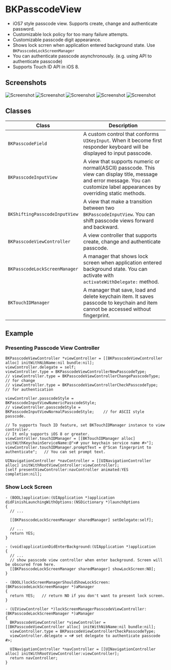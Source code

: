 BKPasscodeView
==============
- iOS7 style passcode view. Supports create, change and authenticate password.
- Customizable lock policy for too many failure attempts.
- Customizable passcode digit appearance.
- Shows lock scrren when application entered background state. Use ```BKPasscodeLockScreenManager```
- You can authenticate passcode asynchronously. (e.g. using API to authenticate passcode)
- Supports Touch ID API in iOS 8.

## Screenshots

![Screenshot](./Screenshots/passcode_01.png)
![Screenshot](./Screenshots/passcode_02.png)
![Screenshot](./Screenshots/passcode_03.png)
![Screenshot](./Screenshots/passcode_04.png)
![Screenshot](./Screenshots/passcode_05.png)


## Classes
| Class | Description |
| ----- | ----------- |
| ```BKPasscodeField``` | A custom control that conforms ```UIKeyInput```. When it become first responder keyboard will be displayed to input passcode. |
| ```BKPasscodeInputView``` | A view that supports numeric or normal(ASCII) passcode. This view can display title, message and error message. You can customize label appearances by overriding static methods. |
| ```BKShiftingPasscodeInputView``` | A view that make a transition between two ```BKPasscodeInputView```. You can shift passcode views forward and backward. |
| ```BKPasscodeViewController``` | A view controller that supports create, change and authenticate passcode. |
| ```BKPasscodeLockScreenManager``` | A manager that shows lock screen when application entered background state. You can activate with ```activateWithDelegate:``` method. |
| ```BKTouchIDManager``` | A manager that save, load and delete keychain item. It saves passcode to keychain and item cannot be accessed without fingerprint. |


## Example

### Presenting Passcode View Controller
```objc
BKPasscodeViewController *viewController = [[BKPasscodeViewController alloc] initWithNibName:nil bundle:nil];
viewController.delegate = self;
viewController.type = BKPasscodeViewControllerNewPasscodeType;
// viewController.type = BKPasscodeViewControllerChangePasscodeType;    // for change
// viewController.type = BKPasscodeViewControllerCheckPasscodeType;   // for authentication

viewController.passcodeStyle = BKPasscodeInputViewNumericPasscodeStyle;
// viewController.passcodeStyle = BKPasscodeInputViewNormalPasscodeStyle;    // for ASCII style passcode.

// To supports Touch ID feature, set BKTouchIDManager instance to view controller.
// It only supports iOS 8 or greater.
viewController.touchIDManager = [[BKTouchIDManager alloc] initWithKeychainServiceName:@"<# your keychain service name #>"];
viewController.touchIDManager.promptText = @"Scan fingerprint to authenticate";   // You can set prompt text.

UINavigationController *navController = [[UINavigationController alloc] initWithRootViewController:viewController];
[self presentViewController:navController animated:YES completion:nil];

```

### Show Lock Screen
```objc
- (BOOL)application:(UIApplication *)application didFinishLaunchingWithOptions:(NSDictionary *)launchOptions
{
  // ...
  
  [[BKPasscodeLockScreenManager sharedManager] setDelegate:self];
  
  // ...
  return YES;
}

- (void)applicationDidEnterBackground:(UIApplication *)application
{
  // ...
  // show passcode view controller when enter background. Screen will be obscured from here.
  [[BKPasscodeLockScreenManager sharedManager] showLockScreen:NO];
}

- (BOOL)lockScreenManagerShouldShowLockScreen:(BKPasscodeLockScreenManager *)aManager
{
  return YES;   // return NO if you don't want to present lock screen.
}

- (UIViewController *)lockScreenManagerPasscodeViewController:(BKPasscodeLockScreenManager *)aManager
{
  BKPasscodeViewController *viewController = [[BKPasscodeViewController alloc] initWithNibName:nil bundle:nil];
  viewController.type = BKPasscodeViewControllerCheckPasscodeType;
  viewController.delegate = <# set delegate to authenticate passcode #>;
  
  UINavigationController *navController = [[UINavigationController alloc] initWithRootViewController:viewController];
  return navController;
}
```

